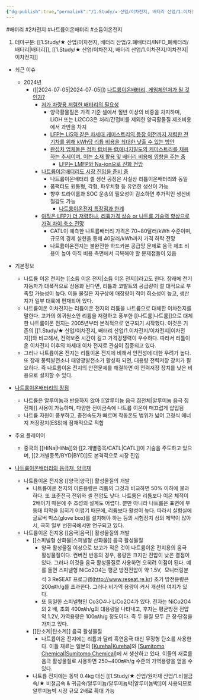 ```yaml
---
{"dg-publish":true,"permalink":"/1.Study/★ 산업/이차전지, 배터리 산업/1.이차전지/3.나트륨이온배터리/나트륨이온배터리/","created":"2024-11-20T21:02:27.552+09:00","updated":"2025-06-03T20:07:21.231+09:00"}
---
```


#배터리 #2차전지 #나트륨이온배터리 #소듐이온전지

1. 테마구분: [[1.Study/★ 산업/이차전지, 배터리 산업/2.폐배터리/INFO_폐배터리/배터리\|배터리]], [[1.Study/★ 산업/이차전지, 배터리 산업/1.이차전지/이차전지\|이차전지]]


- 최근 이슈
	- 2024년
		- ([[2024-07-05\|2024-07-05]]) [나트륨이온배터리, 게임체인저가 될 것인가?](7.5_나트륨이온배터리,%20게임체인저가%20될%20것인가.pdf#page=13&selection=1,0,9,1&color=yellow)
			- [저가 차량용 저렴한 배터리의 필요성](7.5_나트륨이온배터리,%20게임체인저가%20될%20것인가.pdf#page=14&selection=16,0,24,3&color=yellow)
				- 양극활물질은 가격 기준 셀에서 절반 이상의 비중을 차지하며, LiOH 또는 Li2CO3은 처리/간접비를 제외한 양극활물질 제조비용에서 과반을 차지
				- [LFP는 LiS와 같은 차세대 케미스트리의 등장 이전까지 저렴한 전기차를 위해 kWh당 리튬 비용을 최대한 낮출 수 있는 방안](7.5_나트륨이온배터리,%20게임체인저가%20될%20것인가.pdf#page=14&selection=96,1,134,2&color=yellow)
				- [완성차 업체들은 점차 低비용·低에너지밀도의 케미스트리를 채용하는 추세이며, 이는 소재 활용 및 배터리 비용에 영향을 주는 중](7.5_나트륨이온배터리,%20게임체인저가%20될%20것인가.pdf#page=15&selection=22,0,55,1&color=yellow)
					- [LFP는 LMFP와 Na-ion으로 진화 전망](7.5_나트륨이온배터리,%20게임체인저가%20될%20것인가.pdf#page=16&selection=126,0,139,2&color=yellow)
			- [나트륨이온배터리도 시장 진입을 준비 중](7.5_나트륨이온배터리,%20게임체인저가%20될%20것인가.pdf#page=18&selection=0,1,12,1&color=yellow)
				- 나트륨이온배터리 셀 생산 공정은 사실상 리튬이온배터리와 동일 
				- 폼팩터도 원통형, 각형, 파우치형 등 유연한 생산이 가능 
				- 향후 드라이룸과 SOC 운송의 필요성이 감소하면 추가적인 생산비 절감도 가능
					- [나트륨이온전지 특장점과 한계](7.5_나트륨이온배터리,%20게임체인저가%20될%20것인가.pdf#page=19&selection=11,0,15,2&color=yellow)
			- [아직은 LFP가 더 저렴하나, 리튬가격 상승 or 나트륨 기술력 향상으로 가격 차이 축소 전망](7.5_나트륨이온배터리,%20게임체인저가%20될%20것인가.pdf#page=21&selection=8,0,36,2&color=yellow)
				- CATL이 예측한 나트륨배터리 가격은 70~80달러/kWh 수준이며, 규모의 경제 실현을 통해 40달러/kWh까지 가격 하락 전망
				- 나트륨이온전지는 불완전한 하드카본 공급망 문제로 음극 제조 비용이 높아 아직 비용 측면에서 극복해야 할 문제점들이 있음



- 기본정보
	- 나트륨 이온 전지는 [[소듐 이온 전지\|소듐 이온 전지]]라고도 한다. 장래에 전기자동차가 대폭적으로 상용화 된다면, 리튬과 코발트의 공급량이 절 대적으로 부족할 가능성이 높다. 이들 물질은 지구상에 매장량이 적어 희소성이 높고, 생산지가 일부 대륙에 편재되어 있다.
	- 나트륨이온 이차전지는 리튬이온 전지의 리튬을 나트륨으로 대체한 이차전지를 말한다. 고가의 희귀원소인 리튬을 저렴하고 풍부한 [[나트륨\|나트륨]]으로 대체한 나트륨이온 전지는 2005년부터 본격적으로 연구되기 시작했다. 이것은 기존의 [[1.Study/★ 산업/이차전지, 배터리 산업/1.이차전지/이차전지\|이차전지]]와 비교해서, 전력보존 시간이 길고 가격경쟁력이 우수하다. 따라서 리튬이온 이차전지 이후의 차세대 이차 전지로 관심이 집중되고 있다. 
	- 그러나 나트륨이온 전지는 리튬이온 전지에 비해서 안전성에 대한 우려가 높다. 또 장래 풍력발전소나 태양광발전소가 활성화 되면, 대용량 전력저장 장치가 필요하다. 즉 나트륨이온 전지의 안전문제를 해결하면 이 전력저장 장치를 낮은 비용으로 설치할 수 있다.

- [나트륨이온배터리의 장점](7.5_나트륨이온배터리,%20게임체인저가%20될%20것인가.pdf#page=22&selection=4,0,6,2&color=yellow)
	- 나트륨은 알루미늄과 반응하지 않아 [[알루미늄 음극 집전체\|알루미늄 음극 집전체]] 사용이 가능하며, 다양한 전이금속에 나트륨 이온이 매끄럽게 삽입됨
	- 나트륨 자원이 풍부하고, 충전속도가 빠르며 작동온도 범위가 넓어 고정식 에너지 저장장치(ESS)에 잠재적으로 적합

- 주요 플레이어
	- 중국의 [[HiNa\|HiNa]]와 [[2.개별종목/CATL\|CATL]]이 기술을 주도하고 있으며, [[2.개별종목/BYD\|BYD]]도 본격적으로 시장 진입

- [나트륨이온배터리의 음극재, 양극재](7.5_나트륨이온배터리,%20게임체인저가%20될%20것인가.pdf#page=32&selection=183,0,188,3&color=yellow)
	- 나트륨이온 전지용 [[양극\|양극]] 활성물질의 개발
		- 나트륨이온 전지의 이론용량은 리튬의 그것과 비교하면 50% 이하에 불과하다. 또 표준전극 전위와 셀 전압도 낮다. 나트륨은 리튬보다 이온 체적이 2배이기 때문에 주 조성의 설계도 어렵다. 뿐만 아니라 나트륨은 표면에 부동태 피막을 입히기 어렵기 때문에, 리튬보다 활성이 높다. 따라서 실험실에 글로버 박스(glove box)를 설치해야 하는 등의 시험장치 상의 제약이 많아서, 극히 일부 선진국에서만 연구되고 있다.
	- 나트륨이온 전지용 [[음극\|음극]] 활성물질의 개발
		- [[스피넬형 산화물\|스피넬형 산화물]] 음극 활성물질
			- 양극 활성물질 이상으로 보고가 적은 것이 나트륨이온 전지용의 음극 활성물질이다. 컨버전 반응의 경우, 용량은 크지만 전압이 낮은 결점이 있다. 그러나 이것을 음극 활성물질로 사용하면 오히려 이점이 된다. 예를 들면 스피넬형 NiCo2O4는 평균 방전전압이 약 1.5V,  모니터링분석 3 ReSEAT 프로그램(http://www.reseat.re.kr) 초기 방전용량은 200㎃h/g를 초과한다. 그러나 비가역 용량이 커서 개선의 여지가 있다. 
			- 또 동일한 스피넬형인 Co3O4나 LiCo2O4가 있다. 전자는 NiCo2O4의 2 배, 초회 400㎃h/g의 대용량을 나타내고, 후자는 평균방전 전압 약 1.2V, 가역용량은 100㎃h/g 정도이다. 즉 두 물질 모두 큰 장·단점을 가지고 있다. 
		- [[탄소계\|탄소계]] 음극 활성물질 
			- 나트륨이온 전지에는 리튬과 달리 흑연음극 대신 무정형 탄소를 사용한다. 이들 재료는 일본의 [[Kureha\|Kureha]](주)와 [[Sumitomo Chemical\|Sumitomo Chemical]](주)에 서 생산하고 있다. 이들의 재료를 음극 활성물질로 사용하면 250~400㎃h/g 수준의 가역용량을 얻을 수 있다.
		- 나트륨 전지에는 동박 0.4kg 대신 [[1.Study/★ 산업/원자재 산업/1.비철금속/★ 비철금속 & 귀금속/알루미늄/알루미늄박\|알루미늄박]]이 사용되므로 알루미늄박 시장 규모 2배로 확대 가능
